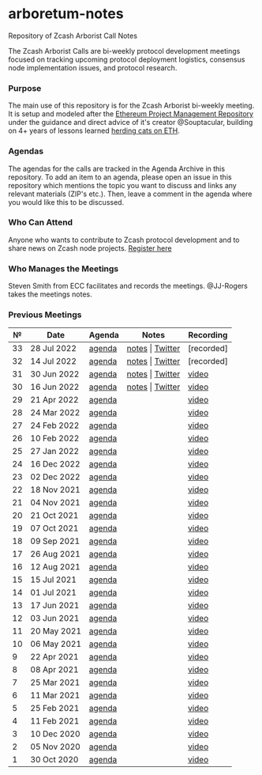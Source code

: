 # arboretum-notes
Repository of Zcash Arborist Call Notes

The Zcash Arborist Calls are bi-weekly protocol development meetings focused on tracking upcoming protocol deployment logistics, consensus node implementation issues, and protocol research.

### Purpose
The main use of this repository is for the Zcash Arborist bi-weekly meeting. It is setup and modeled after the [Ethereum Project Management Repository](https://github.com/ethereum/pm/) under the guidance and direct advice of it's creator @Souptacular, building on 4+ years of lessons learned [herding cats on ETH](https://www.ethereumcatherders.com/).

### Agendas
The agendas for the calls are tracked in the Agenda Archive in this repository. To add an item to an agenda, please open an issue in this repository which mentions the topic you want to discuss and links any relevant materials (ZIP's etc.). Then, leave a comment in the agenda where you would like this to be discussed. 

### Who Can Attend
Anyone who wants to contribute to Zcash protocol development and to share news on Zcash node projects. [Register here](https://zoom.us/webinar/register/WN_vdjDVeyMRn2BjFW80AjZcA)

### Who Manages the Meetings
Steven Smith from ECC facilitates and records the meetings.
@JJ-Rogers takes the meetings notes. 

### Previous Meetings

 №  | Date                             | Agenda        |Notes           | Recording            |
--- | -------------------------------- | -------------- |--------------- | -------------------- |
33 | 28 Jul 2022 | [agenda](https://github.com/ZcashCommunityGrants/arboretum-notes/blob/main/AgendaArchive/Arborist%20Call%2033%20Agenda.md) | [notes](https://github.com/ZcashCommunityGrants/arboretum-notes/blob/main/AllArboristCallNotes/Arborist%20Call%2033-Notes.md) \| [Twitter](https://twitter.com/zksquirrel/status/1552863257618268160) | [recorded] | 
32 | 14 Jul 2022 | [agenda](https://github.com/ZcashCommunityGrants/arboretum-notes/blob/main/AgendaArchive/Arborist%20Call%2032%20Agenda.md) | [notes](https://github.com/ZcashCommunityGrants/arboretum-notes/blob/main/AllArboristCallNotes/Arborist%20Call%2032-Notes.md) \| [Twitter](https://twitter.com/zksquirrel/status/1547693450828468225) | [recorded] | 
31 | 30 Jun 2022 | [agenda](https://github.com/ZcashCommunityGrants/arboretum-notes/blob/main/AgendaArchive/Arborist%20Call%2031%20Agenda.md) | [notes](https://github.com/ZcashCommunityGrants/arboretum-notes/blob/main/AllArboristCallNotes/Arborist%20Call%2031-Notes.md) \| [Twitter](https://twitter.com/zksquirrel/status/1542713734031986689?cxt=HHwWgsC-sfX96OgqAAAA) | [video](https://www.youtube.com/watch?v=Lqo65dXDC3g) | 
30 | 16 Jun 2022 | [agenda](https://github.com/ZcashCommunityGrants/arboretum-notes/blob/main/AgendaArchive/Arborist%20Call%2030%20Agenda.md) | [notes](https://github.com/ZcashCommunityGrants/arboretum-notes/blob/main/AllArboristCallNotes/Arborist%20Call%2030-Notes.md) \| [Twitter](https://twitter.com/zksquirrel/status/1537532627690958848?cxt=HHwWgMC9gevxtNYqAAAA) | [video](https://www.youtube.com/watch?v=afdVdGDgB9k) | 
29 | 21 Apr 2022| [agenda](https://github.com/ZcashCommunityGrants/arboretum-notes/blob/main/AgendaArchive/Arborist%20Call%2029%20Agenda.md) |  | [video](https://youtu.be/WAMZ_FPu2S8) | 
28 | 24 Mar 2022| [agenda](https://github.com/ZcashCommunityGrants/arboretum-notes/blob/main/AgendaArchive/Arborist%20Call%2028%20Agenda.md) |  | [video](https://youtu.be/-r06Dm41DS0) | 
27 | 24 Feb 2022| [agenda](https://github.com/ZcashCommunityGrants/arboretum-notes/blob/main/AgendaArchive/Arborist%20Call%2027%20Agenda.md) |  | [video](https://youtu.be/jXY01qGyd_I) | 
26 | 10 Feb 2022| [agenda](https://github.com/ZcashCommunityGrants/arboretum-notes/blob/main/AgendaArchive/Arborist%20Call%2026%20Agenda.md) | | [video](https://youtu.be/x5nvbSTL9lU) | 
25 | 27 Jan 2022| [agenda](https://github.com/ZcashCommunityGrants/arboretum-notes/blob/main/AgendaArchive/Arborist%20Call%2025%20Agenda.md) |  | [video](https://youtu.be/CSBFcVy0lDQ) | 
24 | 16 Dec 2022| [agenda](https://github.com/ZcashCommunityGrants/arboretum-notes/blob/main/AgendaArchive/Arborist%20Call%2024%20Agenda.md) | | [video](https://youtu.be/lgGcMNgQ_d8) | 
23 | 02 Dec 2022| [agenda](https://github.com/ZcashCommunityGrants/arboretum-notes/blob/main/AgendaArchive/Arborist%20Call%2023%20Agenda.md) |  | [video](https://youtu.be/nvq1sZ6urYY) | 
22 | 18 Nov 2021| [agenda](https://github.com/ZcashCommunityGrants/arboretum-notes/blob/main/AgendaArchive/Arborist%20Call%2022%20Agenda.md) |  | [video](https://youtu.be/5VIN_OEnsyo) | 
21 | 04 Nov 2021|  [agenda](https://github.com/ZcashCommunityGrants/arboretum-notes/blob/main/AgendaArchive/Arborist%20Call%2021%20Agenda.md) |  | [video](https://youtu.be/h-TiMdc4rgo) | 
20 | 21 Oct 2021| [agenda](https://github.com/ZcashCommunityGrants/arboretum-notes/blob/main/AgendaArchive/Arborist%20Call%2020%20Agenda.md) |  | [video](https://youtu.be/8HCpVAeVmdA) | 
19 | 07 Oct 2021| [agenda](https://github.com/ZcashCommunityGrants/arboretum-notes/blob/main/AgendaArchive/Arborist%20Call%2019%20Agenda.md) | | [video](https://youtu.be/7bcMxaQKhFQ) | 
18 | 09 Sep 2021| [agenda](https://github.com/ZcashCommunityGrants/arboretum-notes/blob/main/AgendaArchive/Arborist%20Call%2018%20Agenda.md) | | [video](https://youtu.be/sOQkTXFOBO0) | 
17 | 26 Aug 2021| [agenda](https://github.com/ZcashCommunityGrants/arboretum-notes/blob/main/AgendaArchive/Arborist%20Call%2017%20Agenda.md) | | [video](https://youtu.be/pnOoZDp3V6o) | 
16 | 12 Aug 2021| [agenda](https://github.com/ZcashCommunityGrants/arboretum-notes/blob/main/AgendaArchive/Arborist%20Call%2016%20Agenda.md) |  | [video](https://youtu.be/QkCbo7Bk8wo) | 
15 | 15 Jul 2021| [agenda](https://github.com/ZcashCommunityGrants/arboretum-notes/blob/main/AgendaArchive/Arborist%20Call%2015%20Agenda.md) | | [video](https://youtu.be/udOTBdjL7gU) | 
14 | 01 Jul 2021| [agenda](https://github.com/ZcashCommunityGrants/arboretum-notes/blob/main/AgendaArchive/Arborist%20Call%2014%20Agenda.md) |  | [video](https://youtu.be/QrI6J6Fdin4) | 
13 | 17 Jun 2021| [agenda](https://github.com/ZcashCommunityGrants/arboretum-notes/blob/main/AgendaArchive/Arborist%20Call%2013%20Agenda.md) | | [video](https://youtu.be/csiLevZat6w) | 
12 | 03 Jun 2021| [agenda](https://github.com/ZcashCommunityGrants/arboretum-notes/blob/main/AgendaArchive/Arborist%20Call%2012%20Agenda.md) |  | [video](https://youtu.be/SNcrWeDBjRo) | 
11 | 20 May 2021| [agenda](https://github.com/ZcashCommunityGrants/arboretum-notes/blob/main/AgendaArchive/Arborist%20Call%2011%20Agenda.md) | | [video](https://youtu.be/mMvusN8lL64) | 
10 | 06 May 2021| [agenda](https://github.com/ZcashCommunityGrants/arboretum-notes/blob/main/AgendaArchive/Arborist%20Call%2010%20Agenda.md) |  | [video](https://youtu.be/i2b-AJJ4c0U) | 
9 | 22 Apr 2021| [agenda](https://github.com/ZcashCommunityGrants/arboretum-notes/blob/main/AgendaArchive/Arborist%20Call%209%20Agenda.md) | | [video](https://youtu.be/J3v4pbACOa4) | 
8 | 08 Apr 2021| [agenda](https://github.com/ZcashCommunityGrants/arboretum-notes/blob/main/AgendaArchive/Arborist%20Call%208%20Agenda.md) |  | [video](https://youtu.be/d-vIIaOUH2s) | 
7 | 25 Mar 2021| [agenda](https://github.com/ZcashCommunityGrants/arboretum-notes/blob/main/AgendaArchive/Arborist%20Call%207%20Agenda.md) |  | [video](https://youtu.be/AaOPQ5gD5EU) | 
6 | 11 Mar 2021| [agenda](https://github.com/ZcashCommunityGrants/arboretum-notes/blob/main/AgendaArchive/Arborist%20Call%206%20Agenda.md) |  | [video](https://youtu.be/DBjghuzjDZc) | 
5 | 25 Feb 2021| [agenda](https://github.com/ZcashCommunityGrants/arboretum-notes/blob/main/AgendaArchive/Arborist%20Call%205%20Agenda.md) |  | [video](https://youtu.be/b_xaz1t49dk) | 
4 | 11 Feb 2021| [agenda](https://github.com/ZcashCommunityGrants/arboretum-notes/blob/main/AgendaArchive/Arborist%20Call%204%20Agenda.md) |  | [video](https://youtu.be/lcFp94JTUME) | 
3 | 10 Dec 2020| [agenda](https://github.com/ZcashCommunityGrants/arboretum-notes/blob/main/AgendaArchive/Arborist%20Call%203%20Agenda.md) | | [video](https://youtu.be/c4zl5ttPUsM) | 
2 | 05 Nov 2020| [agenda](https://github.com/ZcashCommunityGrants/arboretum-notes/blob/main/AgendaArchive/Arborist%20Call%202%20Agenda.md) |  | [video](https://youtu.be/DypdbyO9eAU) | 
1 | 30 Oct 2020| [agenda](https://github.com/ZcashCommunityGrants/arboretum-notes/blob/main/AgendaArchive/Arborist%20Call%201%20Agenda.md) |  | [video](https://youtu.be/czK65XWtlAM) | 

